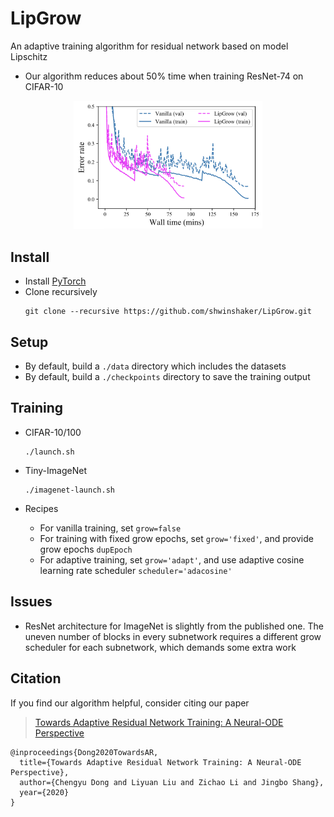 # LipGrow
An adaptive training algorithm for residual network based on model Lipschitz

* Our algorithm reduces about 50% time when training ResNet-74 on CIFAR-10
<p align="center"><img width="60%" src="assets/demo.png"/></p>

## Install
* Install [PyTorch](http://pytorch.org/)
* Clone recursively
  ```
  git clone --recursive https://github.com/shwinshaker/LipGrow.git
  ```

## Setup
* By default, build a `./data` directory which includes the datasets 
* By default, build a `./checkpoints` directory to save the training output

## Training
* CIFAR-10/100
  ```
  ./launch.sh
  ```
* Tiny-ImageNet
  ```
  ./imagenet-launch.sh
  ```

* Recipes
    * For vanilla training, set `grow=false`
    * For training with fixed grow epochs, set `grow='fixed'`, and provide grow epochs `dupEpoch`
    * For adaptive training, set `grow='adapt'`, and use adaptive cosine learning rate scheduler `scheduler='adacosine'`

## Issues
* ResNet architecture for ImageNet is slightly from the published one. The uneven number of blocks in every subnetwork requires a different grow scheduler for each subnetwork, which demands some extra work

## Citation

If you find our algorithm helpful, consider citing our paper
> [Towards Adaptive Residual Network Training: A Neural-ODE Perspective](https://proceedings.icml.cc/static/paper_files/icml/2020/6462-Paper.pdf)

```
@inproceedings{Dong2020TowardsAR,
  title={Towards Adaptive Residual Network Training: A Neural-ODE Perspective},
  author={Chengyu Dong and Liyuan Liu and Zichao Li and Jingbo Shang},
  year={2020}
}
```
